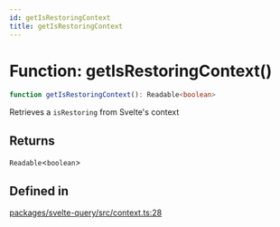 ```yaml
---
id: getIsRestoringContext
title: getIsRestoringContext
---
```


# Function: getIsRestoringContext()

```ts
function getIsRestoringContext(): Readable<boolean>
```

Retrieves a `isRestoring` from Svelte's context

## Returns

`Readable`\<`boolean`\>

## Defined in

[packages/svelte-query/src/context.ts:28](https://github.com/TanStack/query/blob/13817e953743537ffb9aab4da174583055be4d81/packages/svelte-query/src/context.ts#L28)
